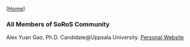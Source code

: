 [[Home](index.html)]
### All Members of SoRoS Community

Alex Yuan Gao, Ph.D. Candidate@Uppsala University. [Personal Website](http://gaoyuankidult.github.io/about/)

